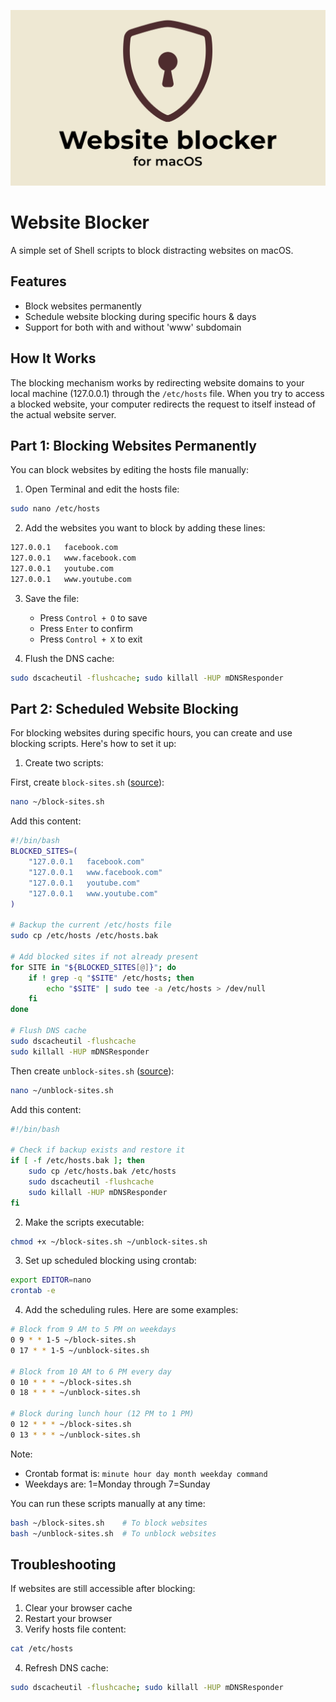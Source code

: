 ![Website Blocker Logo](website-blocker-logo.png "Website Blocker Logo")

# Website Blocker

A simple set of Shell scripts to block distracting websites on macOS.

## Features

- Block websites permanently
- Schedule website blocking during specific hours & days
- Support for both with and without 'www' subdomain

## How It Works

The blocking mechanism works by redirecting website domains to your local machine (127.0.0.1) through the `/etc/hosts` file. When you try to access a blocked website, your computer redirects the request to itself instead of the actual website server.

## Part 1: Blocking Websites Permanently

You can block websites by editing the hosts file manually:

1. Open Terminal and edit the hosts file:

```bash
sudo nano /etc/hosts
```

2. Add the websites you want to block by adding these lines:

```bash
127.0.0.1   facebook.com
127.0.0.1   www.facebook.com
127.0.0.1   youtube.com
127.0.0.1   www.youtube.com
```

3. Save the file:

   - Press `Control + O` to save
   - Press `Enter` to confirm
   - Press `Control + X` to exit

4. Flush the DNS cache:

```bash
sudo dscacheutil -flushcache; sudo killall -HUP mDNSResponder
```

## Part 2: Scheduled Website Blocking

For blocking websites during specific hours, you can create and use blocking scripts. Here's how to set it up:

1. Create two scripts:

First, create `block-sites.sh` ([source](https://github.com/janjezek/website-blocking/blob/main/block-sites.sh)):

```bash
nano ~/block-sites.sh
```

Add this content:

```bash
#!/bin/bash
BLOCKED_SITES=(
    "127.0.0.1   facebook.com"
    "127.0.0.1   www.facebook.com"
    "127.0.0.1   youtube.com"
    "127.0.0.1   www.youtube.com"
)

# Backup the current /etc/hosts file
sudo cp /etc/hosts /etc/hosts.bak

# Add blocked sites if not already present
for SITE in "${BLOCKED_SITES[@]}"; do
    if ! grep -q "$SITE" /etc/hosts; then
        echo "$SITE" | sudo tee -a /etc/hosts > /dev/null
    fi
done

# Flush DNS cache
sudo dscacheutil -flushcache
sudo killall -HUP mDNSResponder
```

Then create `unblock-sites.sh` ([source](https://github.com/janjezek/website-blocking/blob/main/unblock-sites.sh)):

```bash
nano ~/unblock-sites.sh
```

Add this content:

```bash
#!/bin/bash

# Check if backup exists and restore it
if [ -f /etc/hosts.bak ]; then
    sudo cp /etc/hosts.bak /etc/hosts
    sudo dscacheutil -flushcache
    sudo killall -HUP mDNSResponder
fi
```

2. Make the scripts executable:

```bash
chmod +x ~/block-sites.sh ~/unblock-sites.sh
```

3. Set up scheduled blocking using crontab:

```bash
export EDITOR=nano
crontab -e
```

4. Add the scheduling rules. Here are some examples:

```bash
# Block from 9 AM to 5 PM on weekdays
0 9 * * 1-5 ~/block-sites.sh
0 17 * * 1-5 ~/unblock-sites.sh

# Block from 10 AM to 6 PM every day
0 10 * * * ~/block-sites.sh
0 18 * * * ~/unblock-sites.sh

# Block during lunch hour (12 PM to 1 PM)
0 12 * * * ~/block-sites.sh
0 13 * * * ~/unblock-sites.sh
```

Note:

- Crontab format is: `minute hour day month weekday command`
- Weekdays are: 1=Monday through 7=Sunday

You can run these scripts manually at any time:

```bash
bash ~/block-sites.sh    # To block websites
bash ~/unblock-sites.sh  # To unblock websites
```

## Troubleshooting

If websites are still accessible after blocking:

1. Clear your browser cache
2. Restart your browser
3. Verify hosts file content:

```bash
cat /etc/hosts
```

4. Refresh DNS cache:

```bash
sudo dscacheutil -flushcache; sudo killall -HUP mDNSResponder
```

